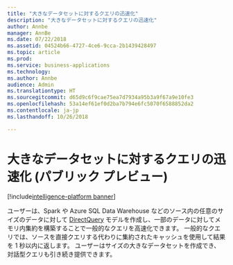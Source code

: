 ```yaml
---
title: "大きなデータセットに対するクエリの迅速化"
description: "大きなデータセットに対するクエリの迅速化"
author: Annbe
manager: AnnBe
ms.date: 07/22/2018
ms.assetid: 04524b66-4727-4ce6-9cca-2b1439428497
ms.topic: article
ms.prod: 
ms.service: business-applications
ms.technology: 
ms.author: Annbe
audience: Admin
ms.translationtype: HT
ms.sourcegitcommit: d65d9c6f9cae75ea7d7934a95b3a9f67a9e10fe3
ms.openlocfilehash: 53a14ef61ef0d2ba7b794e6fc5070f6588852da2
ms.contentlocale: ja-jp
ms.lasthandoff: 10/26/2018

---
```


#  <a name="query-acceleration-for-large-datasets-public-preview"></a>大きなデータセットに対するクエリの迅速化 (パブリック プレビュー)

[!include[intelligence-platform banner](../../includes/intelligence-platform.md)]



ユーザーは、Spark や Azure SQL Data Warehouse などのソース内の任意のサイズのデータに対して [DirectQuery](https://docs.microsoft.com/power-bi/desktop-directquery-about) モデルを作成し、一部のデータに対してメモリ内集約を構築することで一般的なクエリを高速化できます。 一般的なクエリでは、ソースを直接クエリする代わりに集約されたキャッシュを使用して結果を 1 秒以内に返します。 ユーザーはサイズの大きなデータセットを作成でき、対話型クエリも引き続き提供できます。

